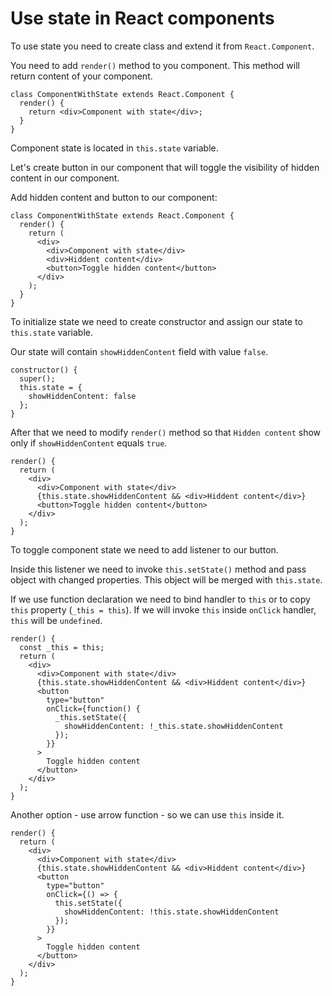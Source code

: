 # Use state in React components

To use state you need to create class and extend it from `React.Component`.

You need to add `render()` method to you component. This method will return content of your component.

```react
class ComponentWithState extends React.Component {
  render() {
    return <div>Component with state</div>;
  }
}
```

Component state is located in `this.state` variable.

Let's create button in our component that will toggle the visibility of hidden content in our component.

Add hidden content and button to our component:

```react
class ComponentWithState extends React.Component {
  render() {
    return (
      <div>
        <div>Component with state</div>
        <div>Hiddent content</div>
        <button>Toggle hidden content</button>
      </div>
    );
  }
}
```

To initialize state we need to create constructor and assign our state to `this.state` variable.

Our state will contain `showHiddenContent` field with value `false`.

```react
constructor() {
  super();
  this.state = {
    showHiddenContent: false
  };
}
```

After that we  need to modify `render()` method so that `Hidden content` show only if `showHiddenContent` equals `true`. 

```react
render() {
  return (
    <div>
      <div>Component with state</div>
      {this.state.showHiddenContent && <div>Hiddent content</div>}
      <button>Toggle hidden content</button>
    </div>
  );
}
```

To toggle component state we need to add listener to our button.

Inside this listener we need to invoke `this.setState()` method and pass object with changed properties. This object will be merged with `this.state`.

If we use function declaration we need to bind handler to `this` or to copy `this` property (`_this = this`). If we will invoke `this` inside `onClick` handler, `this` will be `undefined`.

```react
render() {
  const _this = this;
  return (
    <div>
      <div>Component with state</div>
      {this.state.showHiddenContent && <div>Hiddent content</div>}
      <button
        type="button"
        onClick={function() {
          _this.setState({
 		    showHiddenContent: !_this.state.showHiddenContent
		  });
        }}
      >
        Toggle hidden content
      </button>
    </div>
  );
}
```

Another option - use arrow function - so we can use `this` inside it.

```react
render() {
  return (
    <div>
      <div>Component with state</div>
      {this.state.showHiddenContent && <div>Hiddent content</div>}
      <button
        type="button"
        onClick={() => {
          this.setState({
            showHiddenContent: !this.state.showHiddenContent
          });
        }}
      >
        Toggle hidden content
      </button>
    </div>
  );
}
```

